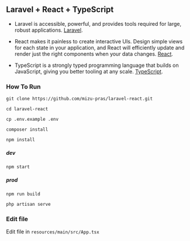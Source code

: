 ## Laravel + React + TypeScript

- Laravel is accessible, powerful, and provides tools required for large, robust applications. [Laravel](https://laravel.com/docs/8.x).

- React makes it painless to create interactive UIs. Design simple views for each state in your application, and React will efficiently update and render just the right components when your data changes. [React](https://reactjs.org/docs/getting-started.html).

- TypeScript is a strongly typed programming language that builds on JavaScript, giving you better tooling at any scale. [TypeScript](https://www.typescriptlang.org/docs/).

### How To Run

```
git clone https://github.com/mizu-pras/laravel-react.git
```
```
cd laravel-react
```
```
cp .env.example .env
```
```
composer install
```
```
npm install
```

##### dev

```
npm start
```

##### prod

```
npm run build
```
```
php artisan serve
```

### Edit file

Edit file in ``` resources/main/src/App.tsx ```
